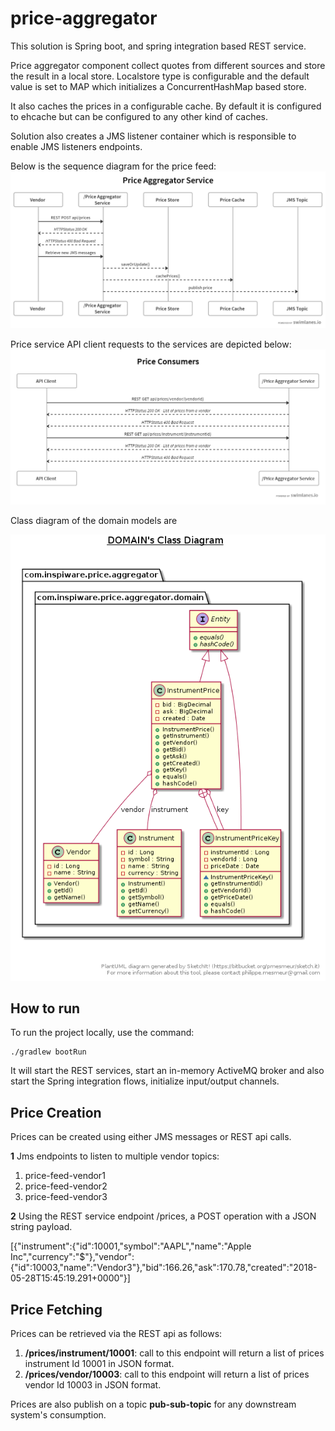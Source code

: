 # price-aggregator
This solution is Spring boot, and spring integration based REST service.  

Price aggregator component collect quotes from different sources and store the result in a local store. Localstore type is 
configurable and the default value is set to MAP which initializes a ConcurrentHashMap based store. 

It also caches the prices in a configurable cache. By default it is configured to ehcache but can be configured to any other kind of caches. 

Solution also creates a JMS listener container which is responsible to enable JMS listeners endpoints. 

Below is the sequence diagram for the price feed: 
![Sequence diagram](others/PriceFeedFlow.png)

Price service API client requests to the services are depicted below: 
![API Client Requests](others/APIClientRequests.png)

Class diagram of the domain models are 

![Class diagram](others/DomainClassDiagram.png)


## How to run
To run the project locally, use the command:

 ```
 ./gradlew bootRun
 ```

It will start the REST services, start an in-memory ActiveMQ broker and also start the Spring integration flows, 
initialize input/output channels.

## Price Creation

Prices can be created using either JMS messages or REST api calls. 

**1** Jms endpoints to listen to multiple vendor topics:
1. price-feed-vendor1
2. price-feed-vendor2
3. price-feed-vendor3

**2** Using the REST service endpoint /prices, a POST operation with a JSON string payload.

[{"instrument":{"id":10001,"symbol":"AAPL","name":"Apple Inc","currency":"$"},"vendor":{"id":10003,"name":"Vendor3"},"bid":166.26,"ask":170.78,"created":"2018-05-28T15:45:19.291+0000"}]

## Price Fetching

Prices can be retrieved via the REST api as follows:

1. **/prices/instrument/10001**: call to this endpoint will return a list of prices instrument Id 10001 in JSON format.
2. **/prices/vendor/10003**: call to this endpoint will return a list of prices vendor Id 10003 in JSON format.

Prices are also publish on a topic **pub-sub-topic** for any downstream system's consumption.
